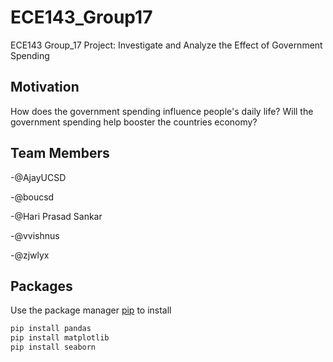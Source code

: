 # ECE143_Group17
ECE143 Group_17 Project: Investigate and Analyze the Effect of Government Spending
## Motivation
How does the government spending influence people's daily life?
Will the government spending help booster the countries economy?


## Team Members
-@AjayUCSD

-@boucsd

-@Hari Prasad Sankar

-@vvishnus

-@zjwlyx

## Packages
Use the package manager [pip](https://pip.pypa.io/en/stable/) to install 
```bash
pip install pandas
pip install matplotlib
pip install seaborn
```
